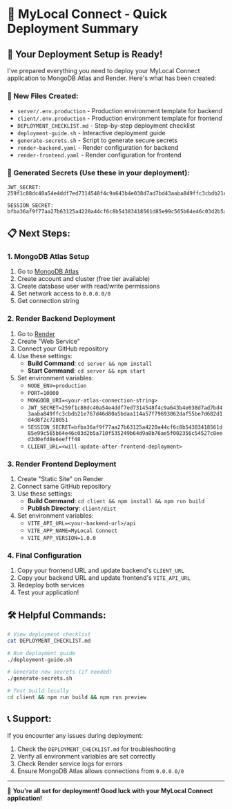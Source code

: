 # 🎯 MyLocal Connect - Quick Deployment Summary

## 🚀 Your Deployment Setup is Ready!

I've prepared everything you need to deploy your MyLocal Connect application to MongoDB Atlas and Render. Here's what has been created:

### 📁 New Files Created:
- `server/.env.production` - Production environment template for backend
- `client/.env.production` - Production environment template for frontend
- `DEPLOYMENT_CHECKLIST.md` - Step-by-step deployment checklist
- `deployment-guide.sh` - Interactive deployment guide
- `generate-secrets.sh` - Script to generate secure secrets
- `render-backend.yaml` - Render configuration for backend
- `render-frontend.yaml` - Render configuration for frontend

### 🔐 Generated Secrets (Use these in your deployment):
```
JWT_SECRET: 259f1c88dc40a54e4ddf7ed7314548f4c9a643b4e038d7ad7bd43aaba849ffc3cbdb21e767d46d80a5bdaa114a57f79693062daf55be7d682d1d4d8f2c728051

SESSION_SECRET: bfba36af9f77aa27b63125a4220a44cf6c8b54383418561d85e99c565b64e46c03d2b5a710f535249b64d9a8b76ae5f002356c54527c8eed3d0efd8e6eefff48
```

## 📋 Next Steps:

### 1. MongoDB Atlas Setup
1. Go to [MongoDB Atlas](https://www.mongodb.com/atlas)
2. Create account and cluster (free tier available)
3. Create database user with read/write permissions
4. Set network access to `0.0.0.0/0`
5. Get connection string

### 2. Render Backend Deployment
1. Go to [Render](https://render.com)
2. Create "Web Service"
3. Connect your GitHub repository
4. Use these settings:
   - **Build Command**: `cd server && npm install`
   - **Start Command**: `cd server && npm start`
5. Set environment variables:
   - `NODE_ENV=production`
   - `PORT=10000`
   - `MONGODB_URI=<your-atlas-connection-string>`
   - `JWT_SECRET=259f1c88dc40a54e4ddf7ed7314548f4c9a643b4e038d7ad7bd43aaba849ffc3cbdb21e767d46d80a5bdaa114a57f79693062daf55be7d682d1d4d8f2c728051`
   - `SESSION_SECRET=bfba36af9f77aa27b63125a4220a44cf6c8b54383418561d85e99c565b64e46c03d2b5a710f535249b64d9a8b76ae5f002356c54527c8eed3d0efd8e6eefff48`
   - `CLIENT_URL=<will-update-after-frontend-deployment>`

### 3. Render Frontend Deployment
1. Create "Static Site" on Render
2. Connect same GitHub repository
3. Use these settings:
   - **Build Command**: `cd client && npm install && npm run build`
   - **Publish Directory**: `client/dist`
4. Set environment variables:
   - `VITE_API_URL=<your-backend-url>/api`
   - `VITE_APP_NAME=MyLocal Connect`
   - `VITE_APP_VERSION=1.0.0`

### 4. Final Configuration
1. Copy your frontend URL and update backend's `CLIENT_URL`
2. Copy your backend URL and update frontend's `VITE_API_URL`
3. Redeploy both services
4. Test your application!

## 🛠️ Helpful Commands:
```bash
# View deployment checklist
cat DEPLOYMENT_CHECKLIST.md

# Run deployment guide
./deployment-guide.sh

# Generate new secrets (if needed)
./generate-secrets.sh

# Test build locally
cd client && npm run build && npm run preview
```

## 📞 Support:
If you encounter any issues during deployment:
1. Check the `DEPLOYMENT_CHECKLIST.md` for troubleshooting
2. Verify all environment variables are set correctly
3. Check Render service logs for errors
4. Ensure MongoDB Atlas allows connections from `0.0.0.0/0`

---

🎉 **You're all set for deployment! Good luck with your MyLocal Connect application!**
